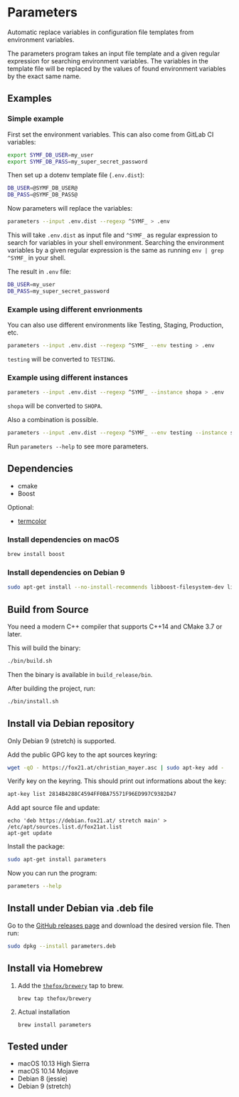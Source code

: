 # Parameters

Automatic replace variables in configuration file templates from environment variables.

The parameters program takes an input file template and a given regular expression for searching environment variables. The variables in the template file will be replaced by the values of found environment variables by the exact same name.

## Examples

### Simple example

First set the environment variables. This can also come from GitLab CI variables:

```bash
export SYMF_DB_USER=my_user
export SYMF_DB_PASS=my_super_secret_password
```

Then set up a dotenv template file (`.env.dist`):

```bash
DB_USER=@SYMF_DB_USER@
DB_PASS=@SYMF_DB_PASS@
```

Now parameters will replace the variables:

```bash
parameters --input .env.dist --regexp ^SYMF_ > .env
```

This will take `.env.dist` as input file and `^SYMF_` as regular expression to search for variables in your shell environment. Searching the environment variables by a given regular expression is the same as running `env | grep ^SYMF_` in your shell.

The result in `.env` file:

```bash
DB_USER=my_user
DB_PASS=my_super_secret_password
```

### Example using different envrionments

You can also use different environments like Testing, Staging, Production, etc.

```bash
parameters --input .env.dist --regexp ^SYMF_ --env testing > .env
```

`testing` will be converted to `TESTING`.

### Example using different instances

```bash
parameters --input .env.dist --regexp ^SYMF_ --instance shopa > .env
```

`shopa` will be converted to `SHOPA`.

Also a combination is possible.

```bash
parameters --input .env.dist --regexp ^SYMF_ --env testing --instance shopa > .env
```

Run `parameters --help` to see more parameters.

## Dependencies

- cmake
- Boost

Optional:

- [termcolor](https://github.com/ikalnytskyi/termcolor)

### Install dependencies on macOS

```bash
brew install boost
```

### Install dependencies on Debian 9

```bash
sudo apt-get install --no-install-recommends libboost-filesystem-dev libboost-program-options-dev
```

## Build from Source

You need a modern C++ compiler that supports C++14 and CMake 3.7 or later.

This will build the binary:

```bash
./bin/build.sh
```

Then the binary is available in `build_release/bin`.

After building the project, run:

```bash
./bin/install.sh
```

## Install via Debian repository

Only Debian 9 (stretch) is supported.

Add the public GPG key to the apt sources keyring:

```bash
wget -qO - https://fox21.at/christian_mayer.asc | sudo apt-key add -
```

Verify key on the keyring. This should print out informations about the key:

```bash
apt-key list 2814B4288C4594FF0BA75571F96ED997C9382D47
```

Add apt source file and update:

```
echo 'deb https://debian.fox21.at/ stretch main' > /etc/apt/sources.list.d/fox21at.list
apt-get update
```

Install the package:

```bash
sudo apt-get install parameters
```

Now you can run the program:

```bash
parameters --help
```

## Install under Debian via .deb file

Go to the [GitHub releases page](https://github.com/TheFox/parameters/releases) and download the desired version file. Then run:

```bash
sudo dpkg --install parameters.deb
```

## Install via Homebrew

1. Add the [`thefox/brewery`](https://github.com/TheFox/homebrew-brewery) tap to brew.

	```
	brew tap thefox/brewery
	```

2. Actual installation

	```
	brew install parameters
	```

## Tested under

- macOS 10.13 High Sierra
- macOS 10.14 Mojave
- Debian 8 (jessie)
- Debian 9 (stretch)
